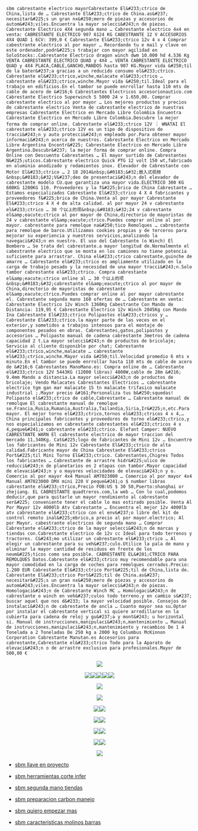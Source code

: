 
```
sbm cabrestante electrico mayorCabrestante El&#233;ctrico de China,lista de … Cabrestante El&#233;ctrico de China.as&#237; necesitar&#225;s un gran nx&#250;mero de piezas y accesorios de autom&#243;viles.Encuentra la mayor selecci&#243;n de piezas. Cabrestante Electrico 4X4 segunda mano … Cabrestante electrico 4x4 en venta: CABRESTANTE ELECTRICO 907 6124 KG CABESTRANTE 12 V ACCESORIOS 4X4 QUAD 1 6CV: 399,0 € Cabrestante El&#233;ctrico 12v 4 x 4 Comprar cabestrante electrico al por mayor … Recordando tu e mail y clave en este ordenador,podr&#225;s trabajar con mayor agilidad en SoloStocks:.Cabrestante Electrico dragon winch dwm 10.000 hd 4.536 Kg VENTA CABRESTANTE ELECTRICO QUAD y 4X4 … VENTA CABRESTANTE ELECTRICO QUAD y 4X4 PLACA,CABLE,GANCHO,MANDOS hasta 907 KG.Mayor vida &#250;til de la bater&#237;a gracias a un reducido consumo el&#233;ctrico. Cabrestante el&#233;ctrico,winche,malacate el&#233;ctrico … cabrestante el&#233;ctrico,winche.Mayor vida &#250;til.Ideal para el trabajo en edificios.En el tambor se puede enrrollar hasta 110 mts de cable de acero de &#216;6 Cabrestantes Electricos accesorionautico.com Cabrestante Electrico Superwinch S 5000 24 v 1.650,00. Comprar cabrestante electrico al por mayor … Los mejores productos y precios de cabrestante electrico Venta de cabrestante electrico de nuestras empresas Cabrestante Electrico en Mercado Libre Colombia Encuentra Cabrestante Electrico en Mercado Libre Colombia.Descubre la mejor forma de comprar online. Cabrestante el&#233;ctrico 12V ｜ WNATAI El cabrestante el&#233;ctrico 12V es un tipo de dispositivo de tracci&#243;n y auto protecci&#243;n empleado por.Para obtener mayor informaci&#243;n acerca de nuestros. Cabrestante Electrico en Mercado Libre Argentina Encontr&#225; Cabrestante Electrico en Mercado Libre Argentina.Descubr&#237; la mejor forma de comprar online. Compra Online con Descuento Cabrestantes … El mayor surtido de Cabrestantes N&#225;uticos.Cabrestante electrico Quick PTG 12 volt 150 wt,fabricado en aluminio anodizado y rodamientos inox. Elevador de Cabrestante con Motor El&#233;ctrico … 2 18 2014&nbsp;&#0183;&#32;嵌入式视频&nbsp;&#0183;&#32;V&#237;deo de presentaci&#243;n del elevador de cabrestante modelo CU.que garantiza una mayor vida.ELECTRICO 300 KG 600KG 1200KG 110. Proveedores y la f&#225;brica de China Cabrestante … Estamos especializados Cabrestante El&#233;ctrico 4 X 4 fabricantes y proveedores f&#225;brica de China.Venta al por mayor Cabrestante El&#233;ctrico 4 X 4 de alta calidad. al por mayor 24 v cabrestante el&#233;ctrico … 30 个以上的项&nbsp;&#0183;&#32;24 v cabrestante el&amp;eacute;ctrico al por mayor de China,directorio de mayoristas de 24 v cabrestante el&amp;eacute;ctrico.Puedes comprar online al por mayor. cabrestante para remolque na&#250;tico Remolques … cabrestante para remolque de barco.Utilizamos cookies propias y de terceros para mejorar su experiencia y nuestros servicios,analizando la navegaci&#243;n en nuestro. El uso del Cabrestante (o Winch) El Bombero … Se trata del cabrestante.a mayor longitud de.Normalmente el cabestrante electrico que se monta en los camiones no tiene potencia suficiente para arrastrar. China el&#233;ctrico cabrestante,guinche de amarre … Cabrestante el&#233;ctrico es ampliamente utilizado en la carga de trabajo pesado y la necesidad de una mayor tracci&#243;n.Solo tambor cabrestante el&#233;ctrico. Compra cabrestante el&amp;eacute;ctrico online al … 30 个以上的项&nbsp;&#0183;&#32;cabrestante el&amp;eacute;ctrico al por mayor de China,directorio de mayoristas de cabrestante el&amp;eacute;ctrico.Puedes comprar online al por mayor cabrestante el. Cabrestante segunda mano 168 ofertas de … Cabrestante en venta: Cabrestante Electrico 12v Winch 1360Kg Cabestrante Con Mando de Distancia: 119,95 € Cabrestante Electrico 12v Winch 2045Kg con Mando Ina Cabrestante El&#233;ctrico Polipastos el&#233;ctricos y … Cabrestante El&#233;ctrico.la mayor parte de las veces en el exterior,y sometidos a trabajos intensos para el montaje de componentes pesados en obras. Cabrestantes,gatos,polipastos y accesorios … Polipasto manual de cadena cabrestante 3metros de cadena capacidad 2 t.La mayor selecci&#243;n de productos de bricolaje; Servicio al cliente disponible por chat; Cabrestante el&#233;ctrico,winche,malacate … cabrestante el&#233;ctrico,winche.Mayor vida &#250;til.Velocidad promedio 6 mts x minuto.En el tambor se puede enrrollar hasta 110 mts de cable de acero de &#216;6 Cabrestantes ManoMano.es: Compra online de … Cabrestante el&#233;ctrico 12V 5443KG (12000 libras) 4800W,cable de 28m &#216; 9.4mm Mando a distancia.La mayor selecci&#243;n de productos de bricolaje; Vendo Malacates Cabrestantes Electricos … cabrestante electrico tgm gan mar malacate 15 tn malacate trifasico malacate industrial ;.Mayor precio &#161;Personaliza tus b&#250;squedas! Polipasto el&#233;ctrico de cable,Cabrestante … Cabrestante manual de remolque El cabrestante manual de remolque se.Francia,Rusia,Rumania,Australia,Tailandia,Siria,Ir&#225;n,etc.Para mayor. El mejor torno el&#233;ctrico,tornos el&#233;ctricos 4 x 4,… China principales fabricantes y proveedores de torno el&#233;ctrico,y nos especializamos en cabrestante cabrestantes el&#233;ctricos 4 x 4,peque&#241;o cabrestante el&#233;ctrico. Elefant Camper: NUEVO CABRESTANTE WARN El cabrestante electrico de mayor traccion del mercado 11,340Kg. Cat&#225;logo de fabricantes de Mini 12v … Encuentre los fabricantes de Mini 12v Cabrestante El&#233;ctrico de alta calidad.Fabricante mayor de China Cabrestante El&#233;ctrico Port&#225;til Mini Torno El&#233;ctrico. Cabrestantes,Chigres Todos los fabricantes … Cabrestante de arrastre hidr&#225;ulico de reducci&#243;n de planetarios en 2 etapas con tambor.Mayor capacidad de elevaci&#243;n y o mayores velocidades de elevaci&#243;n y o. Comercio al por mayor 4x4 Manual AM7023000 … Comercio al por mayor 4x4 Manual AM7023000 DMX mini 220 V peque&#241;o $ number libras cabrestante el&#233;ctrico,Precio FOB:US $ 30 50,Puerto:shanghai or zhejiang. EL CABRESTANTE quadtreros.com,la web … Con lo cual,podemos deducir,que para quitarle un mayor rendimiento al cabrestante ser&#225; conveniente tener el cable lo mas estirado posible. Venta Al Por Mayor 12v 4000lb Atv Cabrestante … Encuentra el mejor 12v 4000lb atv cabrestante el&#233;ctrico con el env&#237;o libre del kit de control remoto inal&#225;mbrico,a precio al por mayor.electrico; Al por Mayor. cabestrante electricos de segunda mano … Comprar Cabrestante el&#233;ctrico de la mayor selecci&#243;n de marcas y tiendas con.Cabrestante electrico de 12v cc Ideal para todo terrenos y tractores. C&#243;mo utilizar un cabrestante el&#233;ctrico … Al elegir un cabrestante para su veh&#237;culo.Utilice la pala de mano y eliminar la mayor cantidad de residuos en frente de los neum&#225;ticos como sea posible. CABRESTANTE EL&#201;CTRICO PARA REMOLQUES Datos.Cabrestante el&#233;ctrico muy recomendable para una mayor comodidad en la carga de coches para remolques cerrados.Precio: 1.200 EUR Cabrestante El&#233;ctrico Port&#225;til de China,lista de. Cabrestante El&#233;ctrico Port&#225;til de China.as&#237; necesitar&#225;s un gran nx&#250;mero de piezas y accesorios de autom&#243;viles.Encuentra la mayor selecci&#243;n de piezas. Homologaci&#243;n de Cabrestante Winch MC … Homologaci&#243;n de cabrestante o winch en veh&#237;culos todo terreno.y en cambio s&#237; buscar aquel que nos d&#233; la mayor velocidad posible. Consejos de instalaci&#243;n de cabrestante de ancla … Cuanto mayor sea su.Optar por instalar el cabrestante vertical si quiere arrodillarse en la cubierta para cadena de reloj y gu&#237;a y mont&#243; u horizontal si. Manual de instrucciones,manipulaci&#243;n,mantenimiento … Manual de instrucciones,manipulaci&#243;n,mantenimiento y recambios De 1 4 Tonelada a 2 Toneladas De 250 kg a 2000 kg Columbus McKinnon Corporation Cabrestante Manutan.es Accesorios para cabrestante,Cabrestante el&#233;ctrico Todo para la Aparato de elevaci&#243;n o de arrastre exclusivo para profesionales.Mayor de 500,00 € 
```

<div align="center">

<a href="https://es-crusher.shibang-china.com/github&k=sbm+cabrestante+electrico+mayor"><img src="https://static.shibang-china.com/es/crusher/logo.jpg"></a>

<a href="https://es-crusher.shibang-china.com/github&k=sbm+cabrestante+electrico+mayor"><img src="https://static.shibang-china.com/es/crusher/index.jpg"></a><a href="https://es-crusher.shibang-china.com/material.htmlgithub&k=sbm+cabrestante+electrico+mayor"><img src="https://static.shibang-china.com/es/crusher/material.jpg"></a><a href="https://es-crusher.shibang-china.com/application.htmlgithub&k=sbm+cabrestante+electrico+mayor"><img src="https://static.shibang-china.com/es/crusher/application.jpg"></a><a href="https://es-crusher.shibang-china.com/aboutus.htmlgithub&k=sbm+cabrestante+electrico+mayor"><img src="https://static.shibang-china.com/es/crusher/aboutus.jpg"></a><a href="https://es-crusher.shibang-china.com/contact.htmlgithub&k=sbm+cabrestante+electrico+mayor"><img src="https://static.shibang-china.com/es/crusher/contact.jpg"></a>

<a href="https://es-crusher.shibang-china.com/github&k=sbm+cabrestante+electrico+mayor"><img src="https://static.shibang-china.com/es/crusher/banner.jpg"></a>

<a href="https://swt.shibang-china.com/github&k=sbm+cabrestante+electrico+mayor"><img src="https://static.shibang-china.com/es/crusher/text.jpg"></a>

<a href="https://swt.shibang-china.com/github&k=sbm+cabrestante+electrico+mayor"><img src="https://static.shibang-china.com/es/crusher/chat.jpg"></a><a href="https://es-crusher.shibang-china.com/contact.htmlgithub&k=sbm+cabrestante+electrico+mayor"><img src="https://static.shibang-china.com/es/crusher/message.jpg"></a>

<a href="https://es-crusher.shibang-china.com/products/pe.htmlgithub&k=sbm+cabrestante+electrico+mayor"><img src="https://static.shibang-china.com/es/crusher/pe.jpg"></a><a href="https://es-crusher.shibang-china.com/products/pf.htmlgithub&k=sbm+cabrestante+electrico+mayor"><img src="https://static.shibang-china.com/es/crusher/pf.jpg"></a>

<a href="https://es-crusher.shibang-china.com/products/hpt.htmlgithub&k=sbm+cabrestante+electrico+mayor"><img src="https://static.shibang-china.com/es/crusher/hpt.jpg"></a><a href="https://es-crusher.shibang-china.com/products/vsi.htmlgithub&k=sbm+cabrestante+electrico+mayor"><img src="https://static.shibang-china.com/es/crusher/vsi.jpg"></a>

<a href="https://es-crusher.shibang-china.com/products/klv.htmlgithub&k=sbm+cabrestante+electrico+mayor"><img src="https://static.shibang-china.com/es/crusher/klv.jpg"></a><a href="https://es-crusher.shibang-china.com/products/portable.htmlgithub&k=sbm+cabrestante+electrico+mayor"><img src="https://static.shibang-china.com/es/crusher/portable.jpg"></a>

<a href="https://swt.shibang-china.com/github&k=sbm+cabrestante+electrico+mayor"><img src="https://static.shibang-china.com/es/crusher/case.jpg"></a>

</div>


* [sbm llave en proyecto](sbm%20llave%20en%20proyecto.md)

* [sbm herramientas corte infer](sbm%20herramientas%20corte%20infer.md)

* [sbm segunda mano tiendas](sbm%20segunda%20mano%20tiendas.md)

* [sbm preparacion carbon manejo](sbm%20preparacion%20carbon%20manejo.md)

* [sbm quiero empezar mas](sbm%20quiero%20empezar%20mas.md)

* [sbm caracteristicas molinos barras](sbm%20caracteristicas%20molinos%20barras.md)